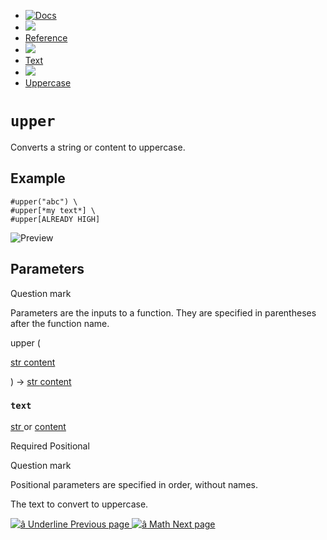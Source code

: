   * [ ![Docs](/assets/icons/16-docs-dark.svg) ](/docs)
  * ![](/assets/icons/16-arrow-right.svg)
  * [ Reference ](/docs/reference/)
  * ![](/assets/icons/16-arrow-right.svg)
  * [ Text ](/docs/reference/text/)
  * ![](/assets/icons/16-arrow-right.svg)
  * [ Uppercase ](/docs/reference/text/upper/)

#  ` upper `

Converts a string or content to uppercase.

##  Example

    
    
    #upper("abc") \
    #upper[*my text*] \
    #upper[ALREADY HIGH]
    

![Preview](/assets/docs/0rcLdDpP-7G0hFWoW3-J-wAAAAAAAAAA.png)

##  Parameters

Question mark

Parameters are the inputs to a function. They are specified in parentheses
after the function name.

upper  (

[ str ](/docs/reference/foundations/str/) [ content
](/docs/reference/foundations/content/)

)  -> [ str ](/docs/reference/foundations/str/) [ content
](/docs/reference/foundations/content/)

###  ` text `

[ str ](/docs/reference/foundations/str/) or  [ content
](/docs/reference/foundations/content/)

Required  Positional

Question mark

Positional parameters are specified in order, without names.

The text to convert to uppercase.

[ ![â](/assets/icons/16-arrow-right.svg) Underline  Previous page
](/docs/reference/text/underline/) [ ![â](/assets/icons/16-arrow-right.svg)
Math  Next page  ](/docs/reference/math/)

